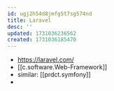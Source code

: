 ```yaml
---
id: ugj2h54d8jmfg5t7sg574nd
title: Laravel
desc: ''
updated: 1731036236562
created: 1731036185470
---
```


- https://laravel.com/
- [[c.software.Web-Framework]]
- similar: [[prdct.symfony]]
- 